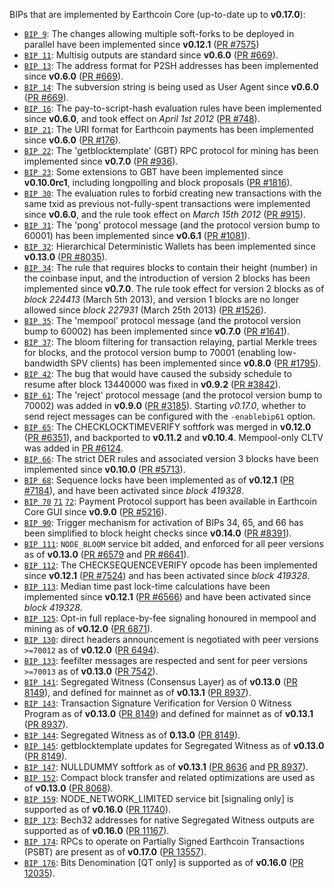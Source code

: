 BIPs that are implemented by Earthcoin Core (up-to-date up to **v0.17.0**):

* [`BIP 9`](https://github.com/earthcoin/bips/blob/master/bip-0009.mediawiki): The changes allowing multiple soft-forks to be deployed in parallel have been implemented since **v0.12.1**  ([PR #7575](https://github.com/earthcoin/earthcoin/pull/7575))
* [`BIP 11`](https://github.com/earthcoin/bips/blob/master/bip-0011.mediawiki): Multisig outputs are standard since **v0.6.0** ([PR #669](https://github.com/earthcoin/earthcoin/pull/669)).
* [`BIP 13`](https://github.com/earthcoin/bips/blob/master/bip-0013.mediawiki): The address format for P2SH addresses has been implemented since **v0.6.0** ([PR #669](https://github.com/earthcoin/earthcoin/pull/669)).
* [`BIP 14`](https://github.com/earthcoin/bips/blob/master/bip-0014.mediawiki): The subversion string is being used as User Agent since **v0.6.0** ([PR #669](https://github.com/earthcoin/earthcoin/pull/669)).
* [`BIP 16`](https://github.com/earthcoin/bips/blob/master/bip-0016.mediawiki): The pay-to-script-hash evaluation rules have been implemented since **v0.6.0**, and took effect on *April 1st 2012* ([PR #748](https://github.com/earthcoin/earthcoin/pull/748)).
* [`BIP 21`](https://github.com/earthcoin/bips/blob/master/bip-0021.mediawiki): The URI format for Earthcoin payments has been implemented since **v0.6.0** ([PR #176](https://github.com/earthcoin/earthcoin/pull/176)).
* [`BIP 22`](https://github.com/earthcoin/bips/blob/master/bip-0022.mediawiki): The 'getblocktemplate' (GBT) RPC protocol for mining has been implemented since **v0.7.0** ([PR #936](https://github.com/earthcoin/earthcoin/pull/936)).
* [`BIP 23`](https://github.com/earthcoin/bips/blob/master/bip-0023.mediawiki): Some extensions to GBT have been implemented since **v0.10.0rc1**, including longpolling and block proposals ([PR #1816](https://github.com/earthcoin/earthcoin/pull/1816)).
* [`BIP 30`](https://github.com/earthcoin/bips/blob/master/bip-0030.mediawiki): The evaluation rules to forbid creating new transactions with the same txid as previous not-fully-spent transactions were implemented since **v0.6.0**, and the rule took effect on *March 15th 2012* ([PR #915](https://github.com/earthcoin/earthcoin/pull/915)).
* [`BIP 31`](https://github.com/earthcoin/bips/blob/master/bip-0031.mediawiki): The 'pong' protocol message (and the protocol version bump to 60001) has been implemented since **v0.6.1** ([PR #1081](https://github.com/earthcoin/earthcoin/pull/1081)).
* [`BIP 32`](https://github.com/earthcoin/bips/blob/master/bip-0032.mediawiki): Hierarchical Deterministic Wallets has been implemented since **v0.13.0** ([PR #8035](https://github.com/earthcoin/earthcoin/pull/8035)).
* [`BIP 34`](https://github.com/earthcoin/bips/blob/master/bip-0034.mediawiki): The rule that requires blocks to contain their height (number) in the coinbase input, and the introduction of version 2 blocks has been implemented since **v0.7.0**. The rule took effect for version 2 blocks as of *block 224413* (March 5th 2013), and version 1 blocks are no longer allowed since *block 227931* (March 25th 2013) ([PR #1526](https://github.com/earthcoin/earthcoin/pull/1526)).
* [`BIP 35`](https://github.com/earthcoin/bips/blob/master/bip-0035.mediawiki): The 'mempool' protocol message (and the protocol version bump to 60002) has been implemented since **v0.7.0** ([PR #1641](https://github.com/earthcoin/earthcoin/pull/1641)).
* [`BIP 37`](https://github.com/earthcoin/bips/blob/master/bip-0037.mediawiki): The bloom filtering for transaction relaying, partial Merkle trees for blocks, and the protocol version bump to 70001 (enabling low-bandwidth SPV clients) has been implemented since **v0.8.0** ([PR #1795](https://github.com/earthcoin/earthcoin/pull/1795)).
* [`BIP 42`](https://github.com/earthcoin/bips/blob/master/bip-0042.mediawiki): The bug that would have caused the subsidy schedule to resume after block 13440000 was fixed in **v0.9.2** ([PR #3842](https://github.com/earthcoin/earthcoin/pull/3842)).
* [`BIP 61`](https://github.com/earthcoin/bips/blob/master/bip-0061.mediawiki): The 'reject' protocol message (and the protocol version bump to 70002) was added in **v0.9.0** ([PR #3185](https://github.com/earthcoin/earthcoin/pull/3185)). Starting *v0.17.0*, whether to send reject messages can be configured with the `-enablebip61` option.
* [`BIP 65`](https://github.com/earthcoin/bips/blob/master/bip-0065.mediawiki): The CHECKLOCKTIMEVERIFY softfork was merged in **v0.12.0** ([PR #6351](https://github.com/earthcoin/earthcoin/pull/6351)), and backported to **v0.11.2** and **v0.10.4**. Mempool-only CLTV was added in [PR #6124](https://github.com/earthcoin/earthcoin/pull/6124).
* [`BIP 66`](https://github.com/earthcoin/bips/blob/master/bip-0066.mediawiki): The strict DER rules and associated version 3 blocks have been implemented since **v0.10.0** ([PR #5713](https://github.com/earthcoin/earthcoin/pull/5713)).
* [`BIP 68`](https://github.com/earthcoin/bips/blob/master/bip-0068.mediawiki): Sequence locks have been implemented as of **v0.12.1**  ([PR #7184](https://github.com/earthcoin/earthcoin/pull/7184)), and have been activated since *block 419328*.
* [`BIP 70`](https://github.com/earthcoin/bips/blob/master/bip-0070.mediawiki) [`71`](https://github.com/earthcoin/bips/blob/master/bip-0071.mediawiki) [`72`](https://github.com/earthcoin/bips/blob/master/bip-0072.mediawiki): Payment Protocol support has been available in Earthcoin Core GUI since **v0.9.0** ([PR #5216](https://github.com/earthcoin/earthcoin/pull/5216)).
* [`BIP 90`](https://github.com/earthcoin/bips/blob/master/bip-0090.mediawiki): Trigger mechanism for activation of BIPs 34, 65, and 66 has been simplified to block height checks since **v0.14.0** ([PR #8391](https://github.com/earthcoin/earthcoin/pull/8391)).
* [`BIP 111`](https://github.com/earthcoin/bips/blob/master/bip-0111.mediawiki): `NODE_BLOOM` service bit added, and enforced for all peer versions as of **v0.13.0** ([PR #6579](https://github.com/earthcoin/earthcoin/pull/6579) and [PR #6641](https://github.com/earthcoin/earthcoin/pull/6641)).
* [`BIP 112`](https://github.com/earthcoin/bips/blob/master/bip-0112.mediawiki): The CHECKSEQUENCEVERIFY opcode has been implemented since **v0.12.1** ([PR #7524](https://github.com/earthcoin/earthcoin/pull/7524)) and has been activated since *block 419328*.
* [`BIP 113`](https://github.com/earthcoin/bips/blob/master/bip-0113.mediawiki): Median time past lock-time calculations have been implemented since **v0.12.1** ([PR #6566](https://github.com/earthcoin/earthcoin/pull/6566)) and have been activated since *block 419328*.
* [`BIP 125`](https://github.com/earthcoin/bips/blob/master/bip-0125.mediawiki): Opt-in full replace-by-fee signaling honoured in mempool and mining as of **v0.12.0** ([PR 6871](https://github.com/earthcoin/earthcoin/pull/6871)).
* [`BIP 130`](https://github.com/earthcoin/bips/blob/master/bip-0130.mediawiki): direct headers announcement is negotiated with peer versions `>=70012` as of **v0.12.0** ([PR 6494](https://github.com/earthcoin/earthcoin/pull/6494)).
* [`BIP 133`](https://github.com/earthcoin/bips/blob/master/bip-0133.mediawiki): feefilter messages are respected and sent for peer versions `>=70013` as of **v0.13.0** ([PR 7542](https://github.com/earthcoin/earthcoin/pull/7542)).
* [`BIP 141`](https://github.com/earthcoin/bips/blob/master/bip-0141.mediawiki): Segregated Witness (Consensus Layer) as of **v0.13.0** ([PR 8149](https://github.com/earthcoin/earthcoin/pull/8149)), and defined for mainnet as of **v0.13.1** ([PR 8937](https://github.com/earthcoin/earthcoin/pull/8937)).
* [`BIP 143`](https://github.com/earthcoin/bips/blob/master/bip-0143.mediawiki): Transaction Signature Verification for Version 0 Witness Program as of **v0.13.0** ([PR 8149](https://github.com/earthcoin/earthcoin/pull/8149)) and defined for mainnet as of **v0.13.1** ([PR 8937](https://github.com/earthcoin/earthcoin/pull/8937)).
* [`BIP 144`](https://github.com/earthcoin/bips/blob/master/bip-0144.mediawiki): Segregated Witness as of **0.13.0** ([PR 8149](https://github.com/earthcoin/earthcoin/pull/8149)).
* [`BIP 145`](https://github.com/earthcoin/bips/blob/master/bip-0145.mediawiki): getblocktemplate updates for Segregated Witness as of **v0.13.0** ([PR 8149](https://github.com/earthcoin/earthcoin/pull/8149)).
* [`BIP 147`](https://github.com/earthcoin/bips/blob/master/bip-0147.mediawiki): NULLDUMMY softfork as of **v0.13.1** ([PR 8636](https://github.com/earthcoin/earthcoin/pull/8636) and [PR 8937](https://github.com/earthcoin/earthcoin/pull/8937)).
* [`BIP 152`](https://github.com/earthcoin/bips/blob/master/bip-0152.mediawiki): Compact block transfer and related optimizations are used as of **v0.13.0** ([PR 8068](https://github.com/earthcoin/earthcoin/pull/8068)).
* [`BIP 159`](https://github.com/earthcoin/bips/blob/master/bip-0159.mediawiki): NODE_NETWORK_LIMITED service bit [signaling only] is supported as of **v0.16.0** ([PR 11740](https://github.com/earthcoin/earthcoin/pull/11740)).
* [`BIP 173`](https://github.com/earthcoin/bips/blob/master/bip-0173.mediawiki): Bech32 addresses for native Segregated Witness outputs are supported as of **v0.16.0** ([PR 11167](https://github.com/earthcoin/earthcoin/pull/11167)).
* [`BIP 174`](https://github.com/earthcoin/bips/blob/master/bip-0174.mediawiki): RPCs to operate on Partially Signed Earthcoin Transactions (PSBT) are present as of **v0.17.0** ([PR 13557](https://github.com/earthcoin/earthcoin/pull/13557)).
* [`BIP 176`](https://github.com/earthcoin/bips/blob/master/bip-0176.mediawiki): Bits Denomination [QT only] is supported as of **v0.16.0** ([PR 12035](https://github.com/earthcoin/earthcoin/pull/12035)).
